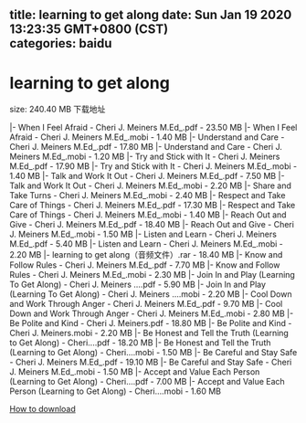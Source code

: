 
title: learning to get along
date: Sun Jan 19 2020 13:23:35 GMT+0800 (CST)    
categories: baidu
---

# learning to get along
size: 240.40 MB
 下载地址
 
|- When I Feel Afraid - Cheri J. Meiners M.Ed_.pdf - 23.50 MB
|- When I Feel Afraid - Cheri J. Meiners M.Ed_.mobi - 1.40 MB
|- Understand and Care - Cheri J. Meiners M.Ed_.pdf - 17.80 MB
|- Understand and Care - Cheri J. Meiners M.Ed_.mobi - 1.20 MB
|- Try and Stick with It - Cheri J. Meiners M.Ed_.pdf - 17.90 MB
|- Try and Stick with It - Cheri J. Meiners M.Ed_.mobi - 1.40 MB
|- Talk and Work It Out - Cheri J. Meiners M.Ed_.pdf - 7.50 MB
|- Talk and Work It Out - Cheri J. Meiners M.Ed_.mobi - 2.20 MB
|- Share and Take Turns - Cheri J. Meiners M.Ed_.mobi - 2.40 MB
|- Respect and Take Care of Things - Cheri J. Meiners M.Ed_.pdf - 17.30 MB
|- Respect and Take Care of Things - Cheri J. Meiners M.Ed_.mobi - 1.40 MB
|- Reach Out and Give - Cheri J. Meiners M.Ed_.pdf - 18.40 MB
|- Reach Out and Give - Cheri J. Meiners M.Ed_.mobi - 1.50 MB
|- Listen and Learn - Cheri J. Meiners M.Ed_.pdf - 5.40 MB
|- Listen and Learn - Cheri J. Meiners M.Ed_.mobi - 2.20 MB
|- learning to get along（音频文件）.rar - 18.40 MB
|- Know and Follow Rules - Cheri J. Meiners M.Ed_.pdf - 7.70 MB
|- Know and Follow Rules - Cheri J. Meiners M.Ed_.mobi - 2.30 MB
|- Join In and Play (Learning To Get Along) - Cheri J. Meiners ....pdf - 5.90 MB
|- Join In and Play (Learning To Get Along) - Cheri J. Meiners ....mobi - 2.20 MB
|- Cool Down and Work Through Anger - Cheri J. Meiners M.Ed_.pdf - 9.70 MB
|- Cool Down and Work Through Anger - Cheri J. Meiners M.Ed_.mobi - 2.80 MB
|- Be Polite and Kind - Cheri J. Meiners.pdf - 18.80 MB
|- Be Polite and Kind - Cheri J. Meiners.mobi - 2.20 MB
|- Be Honest and Tell the Truth (Learning to Get Along) - Cheri....pdf - 18.20 MB
|- Be Honest and Tell the Truth (Learning to Get Along) - Cheri....mobi - 1.50 MB
|- Be Careful and Stay Safe - Cheri J. Meiners M.Ed_.pdf - 19.10 MB
|- Be Careful and Stay Safe - Cheri J. Meiners M.Ed_.mobi - 1.50 MB
|- Accept and Value Each Person (Learning to Get Along) - Cheri....pdf - 7.00 MB
|- Accept and Value Each Person (Learning to Get Along) - Cheri....mobi - 1.60 MB

[How to download](https://bpcam.bemobtrk.com/go/2ceec3aa-1ca2-46d6-b9ff-aaa5c184517c?jno=641)